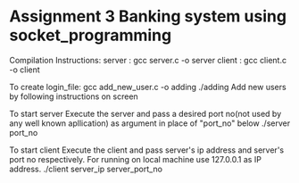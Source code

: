 # Assignment 3 Banking system using socket_programming

Compilation Instructions:
  server : gcc server.c -o server
  client : gcc client.c -o client

To create login_file:
	gcc add_new_user.c -o adding
	./adding
	Add new users by following instructions on screen

To start server
   Execute the server and pass a desired port no(not used by any well known apllication) as argument in place of "port_no" below
   ./server port_no
   
To start client
    Execute the client and pass server's ip address and server's port no respectively. For running on local machine use 127.0.0.1 as IP address.
    ./client server_ip server_port_no
    